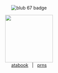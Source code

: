 <p align="center">
  <img src="https://img.shields.io/badge/blub%20-♡-black.svg" alt="blub 67 badge">
</p>
<p align="center">
  <img src="https://i.postimg.cc/XY7760S5/f378e926bcb421cb8cb43172b7ececf7-removebg-preview.png" width="150"><br>
  <a href="https://tshirtawarenessday" target="_blank">atabook</a>
  &nbsp;&nbsp;|&nbsp;&nbsp;
  <a href="https://en.pronouns.page/@stevexgarretyaoi" target="_blank">prns</a>
</p>

